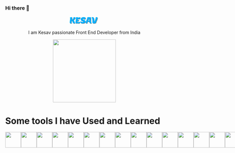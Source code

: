 ### Hi there 👋
<div id="header" align="center">
  <img src="text.gif" width="100"/>
  <p>I am Kesav passionate Front End Developer from India</p>
  <img src="https://media.giphy.com/media/qgQUggAC3Pfv687qPC/giphy.gif" height=200px width=200px/>
</div>



# Some tools I have Used and Learned
<div style="display:flex;">
<img src="https://cdn.jsdelivr.net/gh/devicons/devicon/icons/bootstrap/bootstrap-original-wordmark.svg" height=50px width=50px/>
<img src="https://cdn.jsdelivr.net/gh/devicons/devicon/icons/c/c-original.svg" height=50px width=50px/>
<img src="https://cdn.jsdelivr.net/gh/devicons/devicon/icons/cplusplus/cplusplus-original.svg" height=50px width=50px/>
<img src="https://cdn.jsdelivr.net/gh/devicons/devicon/icons/css3/css3-original.svg" height=50px width=50px/>
<img src="https://cdn.jsdelivr.net/gh/devicons/devicon/icons/git/git-original-wordmark.svg" height=50px width=50px/>
<img src="https://cdn.jsdelivr.net/gh/devicons/devicon/icons/googlecloud/googlecloud-original.svg" height=50px width=50px/>
<img src="https://cdn.jsdelivr.net/gh/devicons/devicon/icons/html5/html5-original-wordmark.svg" height=50px width=50px/>
<img src="https://cdn.jsdelivr.net/gh/devicons/devicon/icons/java/java-original-wordmark.svg" height=50px width=50px/>
<img src="https://cdn.jsdelivr.net/gh/devicons/devicon/icons/javascript/javascript-original.svg" height=50px width=50px/>
<img src="https://cdn.jsdelivr.net/gh/devicons/devicon/icons/linux/linux-original.svg" height=50px width=50px/>
<img src="https://cdn.jsdelivr.net/gh/devicons/devicon/icons/mysql/mysql-original-wordmark.svg" height=50px width=50px/>
<img src="https://cdn.jsdelivr.net/gh/devicons/devicon/icons/numpy/numpy-original-wordmark.svg" height=50px width=50px/>
<img src="https://cdn.jsdelivr.net/gh/devicons/devicon/icons/pandas/pandas-original-wordmark.svg" height=50px width=50px/>
<img src="https://cdn.jsdelivr.net/gh/devicons/devicon/icons/photoshop/photoshop-plain.svg" height=50px width=50px/>
<img src="https://cdn.jsdelivr.net/gh/devicons/devicon/icons/php/php-original.svg" height=50px width=50px/>
<img src="https://cdn.jsdelivr.net/gh/devicons/devicon/icons/python/python-original-wordmark.svg" height=50px width=50px/>
<img src="https://cdn.jsdelivr.net/gh/devicons/devicon/icons/react/react-original-wordmark.svg" height=50px width=50px/>
<div>

# My Github History
<div style="display:flex;>
<img src="https://github-readme-stats.vercel.app/api?username=Kesav-21&show_icons=true&theme=github_dark">
<img src="https://github-readme-stats.vercel.app/api/top-langs/?username=Kesav-21&layout=compact">
</div>
